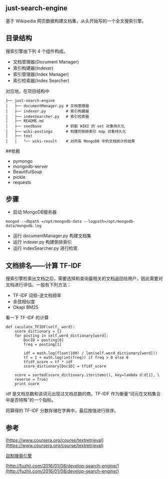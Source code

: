 ## just-search-engine

基于 Wikipedia 网页数据构建文档集，从头开始写的一个全文搜索引擎。

## 目录结构

搜索引擎由下列 4 个组件构成。

* 文档管理器(Document Manager)
* 索引构建器(Indexer)
* 索引管理器(Index Manager)
* 索引检索器(Index Searcher)

对应地，在项目结构中

```
├── just-search-engine
│   ├── documentManager.py # 文档管理器
│   ├── indexer.py         # 索引构建器
│   ├── indexSearcher.py   # 索引检索器
│   ├── README.md          
│   ├── seedbase           # 抓取 WIKI 的 set 对象持久化
│   ├── wiki-postings      # 构建的倒排索引 map 对象持久化
│   ├── text
│   │   └── wiki-result    # 对所有 MongoDB 中的文档统计的结果

```

##依赖

 + pymongo
 + mongodb-server
 + BeautifulSoup
 + pickle
 + requests

## 步骤
* 启动 MongoDB服务器

```
mongod --dbpath =/opt/mongodb-data --logpath=/opt/mongodb-data/mongodb.log
```

* 运行 documentManager.py 构建文档集
* 运行 indexer.py 构建倒排索引
* 运行 indexSearcher.py 进行检索

## 文档排名——计算 TF-IDF

搜索引擎检索出文档之后，需要选择和查询最相关的文档返回给用户，因此需要对文档进行评估。一般有下列方法：

* TF-IDF 词频-逆文档频率
* 余弦相似度
* Okapi BM25

看一下 TF-IDF 的计算

```
def caculate_TFIDF(self, word):
    score_dictionary = {}
    for posting in self.word_dictionary[word]:
        DocID = posting[0]
        freq = posting[1]

        idf = math.log(float(100) / len(self.word_dictionary[word]))
        tf = 1 + math.log(int(freq)) if freq > 0 else 0
        tfidf_score = tf * idf
        score_dictionary[DocID] = tfidf_score
            
    score = sorted(score_dictionary.iteritems(), key=lambda d:d[1], \
    reverse = True)
    print score
```

idf 是文档总数和该词元出现过文档总数的商。TF-IDF 作为衡量“词元在文档集合中是否特殊”的一个指标。

将算得的 TF-IDF 分数存储在字典中，最后按值进行排序。

## 参考

[https://www.coursera.org/course/textretrieval](https://www.coursera.org/course/textretrieval)

[自制搜索引擎](http://book.douban.com/subject/26681675/)

[http://fuzhii.com/2016/01/08/develop-search-engine/](http://fuzhii.com/2016/01/08/develop-search-engine/)


